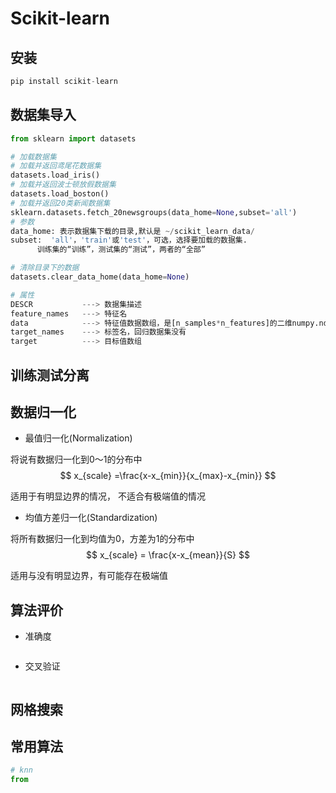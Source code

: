 # Scikit-learn

## 安装

```python
pip install scikit-learn
```

## 数据集导入

```python
from sklearn import datasets

# 加载数据集
# 加载并返回鸢尾花数据集
datasets.load_iris()
# 加载并返回波士顿放假数据集
datasets.load_boston()
# 加载并返回20类新闻数据集
sklearn.datasets.fetch_20newsgroups(data_home=None,subset='all')
# 参数
data_home: 表示数据集下载的目录,默认是 ~/scikit_learn_data/
subset:  'all'，'train'或'test'，可选，选择要加载的数据集.
      训练集的“训练”，测试集的“测试”，两者的“全部”

# 清除目录下的数据
datasets.clear_data_home(data_home=None)

# 属性
DESCR			---> 数据集描述
feature_names	---> 特征名
data			---> 特征值数据数组，是[n_samples*n_features]的二维numpy.ndarry数组
target_names	---> 标签名，回归数据集没有
target			---> 目标值数组
```

## 训练测试分离

## 数据归一化

- 最值归一化(Normalization)

将说有数据归一化到0～1的分布中
$$
x_{scale} =\frac{x-x_{min}}{x_{max}-x_{min}}
$$


适用于有明显边界的情况， 不适合有极端值的情况

- 均值方差归一化(Standardization)

将所有数据归一化到均值为0，方差为1的分布中
$$
x_{scale} = \frac{x-x_{mean}}{S}
$$


适用与没有明显边界，有可能存在极端值



## 算法评价

- 准确度

```

```

- 交叉验证

```

```



## 网格搜索







## 常用算法

```python
# knn
from 
```

